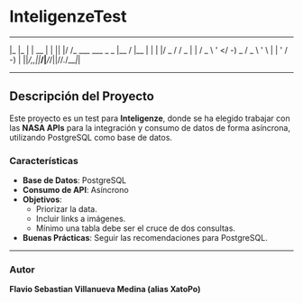 # InteligenzeTest

---

|_ |_ | | __ | | || |/ /_ ___ ___ _ _ |__ / |__ | |
| |/ _ / / _ | | / _ \ ' </ -) _ / _ \ ' \ | | ' / -) |
||___/_,_,||___/|___/_/||//./___|_|

---

## Descripción del Proyecto

Este proyecto es un test para **Inteligenze**, donde se ha elegido trabajar con las **NASA APIs** para la integración y consumo de datos de forma asíncrona, utilizando PostgreSQL como base de datos.

### Características

- **Base de Datos**: PostgreSQL
- **Consumo de API**: Asíncrono
- **Objetivos**:
  - Priorizar la data.
  - Incluir links a imágenes.
  - Mínimo una tabla debe ser el cruce de dos consultas.
- **Buenas Prácticas**: Seguir las recomendaciones para PostgreSQL.

---

### Autor

**Flavio Sebastian Villanueva Medina (alias XatoPo)**